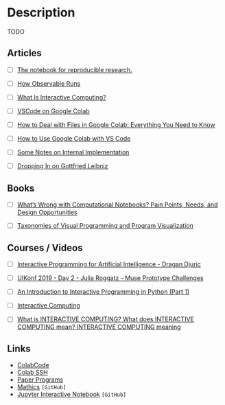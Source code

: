 # Description

TODO


## Articles

- [ ] [The notebook for reproducible research.](https://nextjournal.com/)
- [ ] [How Observable Runs](https://observablehq.com/@observablehq/how-observable-runs)
- [ ] [What Is Interactive Computing?](https://www.wise-geek.com/what-is-interactive-computing.htm)
- [ ] [VSCode on Google Colab](https://amitness.com/vscode-on-colab/)
- [ ] [How to Deal with Files in Google Colab: Everything You Need to Know](https://neptune.ai/blog/google-colab-dealing-with-files)
- [ ] [How to Use Google Colab with VS Code](https://www-freecodecamp-org.cdn.ampproject.org/c/s/www.freecodecamp.org/news/how-to-use-google-colab-with-vs-code/amp/)
- [ ] [Some Notes on Internal Implementation](https://reference.wolfram.com/language/tutorial/SomeNotesOnInternalImplementation.html)
- [ ] [Dropping In on Gottfried Leibniz](https://writings.stephenwolfram.com/2013/05/dropping-in-on-gottfried-leibniz/)


## Books

- [ ] [What’s Wrong with Computational Notebooks? Pain Points, Needs, and Design Opportunities](https://www.microsoft.com/en-us/research/uploads/prod/2020/03/chi20c-sub8173-cam-i16.pdf)
- [ ] [Taxonomies  of  Visual  Programming and  Program  Visualization](https://www.cs.cmu.edu/~bam/papers/VLtax2-jvlc-1990.pdf)


## Courses / Videos

- [ ] [Interactive Programming for Artificial Intelligence - Dragan Djuric](https://youtu.be/m0rSJ9xdsdk)
- [ ] [UIKonf 2019 - Day 2 - Julia Roggatz - Muse Prototype Challenges](https://www.youtube.com/watch?v=A_fe2c6IUUo)
- [ ] [An Introduction to Interactive Programming in Python (Part 1)](https://www.coursera.org/learn/interactive-python-1)
- [ ] [Interactive Computing](https://youtu.be/Kc-wydAOmSs)
- [ ] [What is INTERACTIVE COMPUTING? What does INTERACTIVE COMPUTING mean? INTERACTIVE COMPUTING meaning](https://youtu.be/JCtrNLt1wgI)


## Links

- [ColabCode](https://github.com/abhishekkrthakur/colabcode)
- [Colab SSH](https://github.com/WassimBenzarti/colab-ssh)
- [Paper Programs](https://paperprograms.org/)
- [Mathics](https://github.com/mathics/Mathics) `[GitHub]`
- [Jupyter Interactive Notebook](https://github.com/jupyter/notebook) `[GitHub]`
